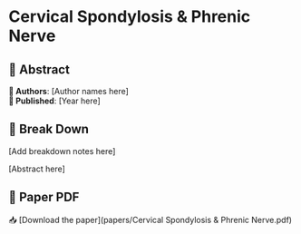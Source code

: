 # Cervical Spondylosis & Phrenic Nerve



## 🧬 Abstract



**👤 Authors**: [Author names here]  
**📅 Published**: [Year here]


## 🧠 Break Down

[Add breakdown notes here]

[Abstract here]



## 📄 Paper PDF

📥 [Download the paper](papers/Cervical Spondylosis & Phrenic Nerve.pdf)